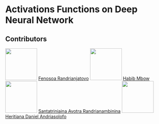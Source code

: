 # Activations Functions on Deep Neural Network



## Contributors
<img src="https://avatars.githubusercontent.com/u/98966847?v=4" width="100" height="100"> [Fenosoa Randrianjatovo](https://github.com/FenosoaRandrianjatovo)
<img src="https://avatars.githubusercontent.com/u/72751041?v=4" width="100" height="100"> [Habib Mbow](https://github.com/HabibMbow94)
<img src="https://avatars.githubusercontent.com/u/98966969?v=4" width="100" height="100"> [Santatriniaina Avotra Randrianambinina](https://github.com/AvotraRan)
<img src="https://avatars.githubusercontent.com/u/99017712?v=4" width="100" height="100"> [Heritiana Daniel Andriasolofo](https://github.com/heritiana-aimsammi-sn2022)
